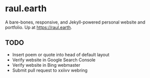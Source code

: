 # raul.earth
A bare-bones, responsive, and Jekyll-powered personal website and portfolio. Up at https://raul.earth.

## TODO

- Insert poem or quote into head of default layout
- Verify website in Google Search Console
- Verify website in Bing webmaster
- Submit pull request to xxiivv webring
